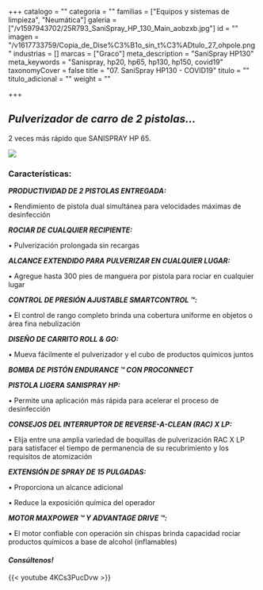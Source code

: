 +++
catalogo = ""
categoria = ""
familias = ["Equipos y sistemas de limpieza", "Neumática"]
galeria = ["/v1597943702/25R793_SaniSpray_HP_130_Main_aobzxb.jpg"]
id = ""
imagen = "/v1617733759/Copia_de_Dise%C3%B1o_sin_t%C3%ADtulo_27_ohpole.png"
industrias = []
marcas = ["Graco"]
meta_description = "SaniSpray HP130"
meta_keywords = "Sanispray, hp20, hp65, hp130, hp150, covid19"
taxonomyCover = false
title = "07. SaniSpray HP130 - COVID19"
titulo = ""
titulo_adicional = ""
weight = ""

+++
## **_Pulverizador de carro de 2 pistolas..._**

2 veces más rápido que SANISPRAY HP 65.

![](https://res.cloudinary.com/novatec/v1597944048/sanispray_omdn1q.jpg)

### **Características:**

**_PRODUCTIVIDAD DE 2 PISTOLAS ENTREGADA:_**

• Rendimiento de pistola dual simultánea para velocidades máximas de desinfección

**_ROCIAR DE CUALQUIER RECIPIENTE:_**

• Pulverización prolongada sin recargas

**_ALCANCE EXTENDIDO PARA PULVERIZAR EN CUALQUIER LUGAR:_**

• Agregue hasta 300 pies de manguera por pistola para rociar en cualquier lugar

**_CONTROL DE PRESIÓN AJUSTABLE SMARTCONTROL ™:_**

• El control de rango completo brinda una cobertura uniforme en objetos o área fina nebulización

**_DISEÑO DE CARRITO ROLL & GO:_**

• Mueva fácilmente el pulverizador y el cubo de productos químicos juntos

**_BOMBA DE PISTÓN ENDURANCE ™ CON PROCONNECT_**

**_PISTOLA LIGERA SANISPRAY HP:_**

• Permite una aplicación más rápida para acelerar el proceso de desinfección

**_CONSEJOS DEL INTERRUPTOR DE REVERSE-A-CLEAN (RAC) X LP:_**

• Elija entre una amplia variedad de boquillas de pulverización RAC X LP para satisfacer el tiempo de permanencia de su recubrimiento y los requisitos de atomización

**_EXTENSIÓN DE SPRAY DE 15 PULGADAS:_**

• Proporciona un alcance adicional

• Reduce la exposición química del operador

**_MOTOR MAXPOWER ™ Y ADVANTAGE DRIVE ™:_**

• El motor confiable con operación sin chispas brinda capacidad rociar productos químicos a base de alcohol (inflamables)

#### **_Consúltenos!_** 

{{< youtube 4KCs3PucDvw >}}